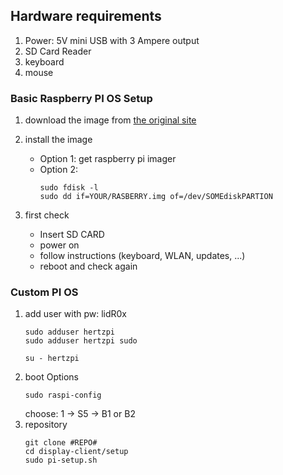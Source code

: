 ## Hardware requirements
1. Power: 5V mini USB with 3 Ampere output
2. SD Card Reader
3. keyboard
4. mouse

### Basic Raspberry PI OS Setup

1. download the image from [the original site](https://www.raspberrypi.org/software/operating-systems/#raspberry-pi-os-32-bit)

2. install the image
      - Option 1: get raspberry pi imager
      - Option 2: 
        ```shell
        sudo fdisk -l
        sudo dd if=YOUR/RASBERRY.img of=/dev/SOMEdiskPARTION
        ```

3. first check
      - Insert SD CARD
      - power on
      - follow instructions (keyboard, WLAN, updates, ...)
      - reboot and check again

### Custom PI OS

1. add user with pw: lidR0x
      ```shell
      sudo adduser hertzpi
      sudo adduser hertzpi sudo
      ```
      ```shell
      su - hertzpi
      ```
2. boot Options
      ```shell
      sudo raspi-config 
      ```
      choose: 1 -> S5 -> B1 or B2
3. repository
      ```shell
      git clone #REPO#
      cd display-client/setup
      sudo pi-setup.sh
      ```
